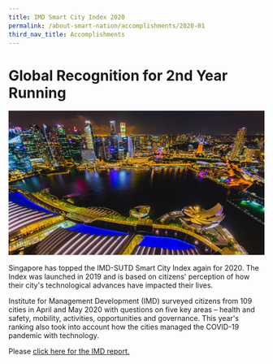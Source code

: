 ```yaml
---
title: IMD Smart City Index 2020
permalink: /about-smart-nation/accomplishments/2020-01
third_nav_title: Accomplishments
---
```


# Global Recognition for 2nd Year Running
![Singapore's ariel view at night](/images/media-hub/smart-nation-archives/singapore-river-night-time-aerial-view.jpeg)

Singapore has topped the IMD-SUTD Smart City Index again for 2020. The Index was launched in 2019 and is based on citizens' perception of how their city's technological advances have impacted their lives. 

Institute for Management Development (IMD) surveyed citizens from 109 cities in April and May 2020 with questions on five key areas – health and safety, mobility, activities, opportunities and governance. This year's ranking also took into account how the cities managed the COVID-19 pandemic with technology.

Please <a href="https://www.imd.org/news/updates/singapore-helsinki-zurich-triumph-global-smart-city-index/" target="_blank">click here for the IMD report.</a>